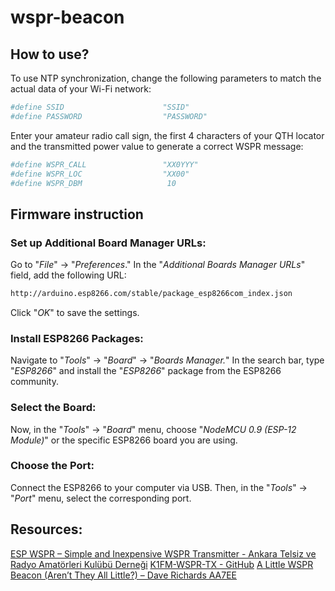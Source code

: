 # wspr-beacon

## How to use?

To use NTP synchronization, change the following parameters to match the actual data of your Wi-Fi network:
```sh
#define SSID                      "SSID"
#define PASSWORD                  "PASSWORD"
```

Enter your amateur radio call sign, the first 4 characters of your QTH locator and the transmitted power value to generate a correct WSPR message:
```sh
#define WSPR_CALL                 "XX0YYY"
#define WSPR_LOC                  "XX00"
#define WSPR_DBM                   10
```

## Firmware instruction

### Set up Additional Board Manager URLs:
Go to "_File_" -> "_Preferences_." In the "_Additional Boards Manager URLs_" field, add the following URL:
```sh
http://arduino.esp8266.com/stable/package_esp8266com_index.json
```
Click "_OK_" to save the settings.

### Install ESP8266 Packages:
Navigate to "_Tools_" -> "_Board_" -> "_Boards Manager._" In the search bar, type "_ESP8266_" and install the "_ESP8266_" package from the ESP8266 community.

### Select the Board:
Now, in the "_Tools_" -> "_Board_" menu, choose "_NodeMCU 0.9 (ESP-12 Module)_" or the specific ESP8266 board you are using.

### Choose the Port:
Connect the ESP8266 to your computer via USB. Then, in the "_Tools_" -> "_Port_" menu, select the corresponding port.

## Resources:
[ESP WSPR – Simple and Inexpensive WSPR Transmitter - Ankara Telsiz ve Radyo Amatörleri Kulübü Derneği](https://antrak.org.tr/blog/esp-wspr-simple-and-inexpensive-wspr-transmitter/)
[K1FM-WSPR-TX - GitHub](https://github.com/adecarolis/K1FM-WSPR-TX)
[A Little WSPR Beacon (Aren’t They All Little?) – Dave Richards AA7EE](https://aa7ee.wordpress.com/2023/02/26/a-little-wspr-beacon-arent-they-all-little/  )